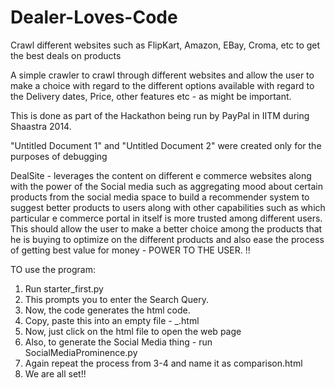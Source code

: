 Dealer-Loves-Code
=================

Crawl different websites such as FlipKart, Amazon, EBay, Croma, etc to get the best deals on products

A simple crawler to crawl through different websites and allow the user to make a choice with regard to the different options available with regard to the Delivery dates, Price, other features etc - as might be important.

This is done as part of the Hackathon being run by PayPal in IITM during Shaastra 2014.

"Untitled Document 1" and "Untitled Document 2" were created only for the purposes of debugging

DealSite - leverages the content on different e commerce websites along with the power of the Social media such as aggregating mood about certain products from the social media space to build a recommender system to suggest better products to users along with other capabilities such as which particular e commerce portal in itself is more trusted among different users. This should allow the user to make a better choice among the products that he is buying to optimize on the different products and also ease the process of getting best value for money - POWER TO THE USER. !!


TO use the program:

1. Run starter_first.py
2. This prompts you to enter the Search Query.
3. Now, the code generates the html code.
4. Copy, paste this into an empty file - _.html
5. Now, just click on the html file to open the web page
6. Also, to generate the Social Media thing - run SocialMediaProminence.py
7. Again repeat the process from 3-4 and name it as comparison.html
8. We are all set!!
